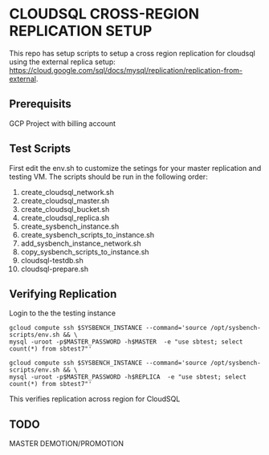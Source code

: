 # CLOUDSQL CROSS-REGION REPLICATION SETUP 
This repo has setup scripts to setup a cross region replication for cloudsql using the external replica setup: https://cloud.google.com/sql/docs/mysql/replication/replication-from-external.

## Prerequisits
GCP Project with billing account

## Test Scripts
First edit the env.sh to customize the setings for your master replication and testing VM.
The scripts should be run in the following order:
1. create_cloudsql_network.sh
1. create_cloudsql_master.sh
1. create_cloudsql_bucket.sh
1. create_cloudsql_replica.sh
1. create_sysbench_instance.sh
1. create_sysbench_scripts_to_instance.sh
1. add_sysbench_instance_network.sh
1. copy_sysbench_scripts_to_instance.sh
1. cloudsql-testdb.sh
1. cloudsql-prepare.sh

## Verifying Replication
Login to the the testing instance

```
gcloud compute ssh $SYSBENCH_INSTANCE --command='source /opt/sysbench-scripts/env.sh && \
mysql -uroot -p$MASTER_PASSWORD -h$MASTER  -e "use sbtest; select count(*) from sbtest7"'

gcloud compute ssh $SYSBENCH_INSTANCE --command='source /opt/sysbench-scripts/env.sh && \
mysql -uroot -p$MASTER_PASSWORD -h$REPLICA  -e "use sbtest; select count(*) from sbtest7"'
```

This verifies replication across region for CloudSQL 
## TODO
MASTER DEMOTION/PROMOTION
